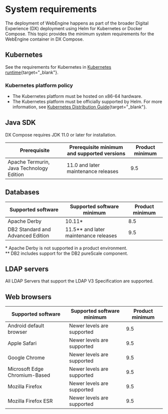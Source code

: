 # System requirements

The deployment of WebEngine happens as part of the broader Digital Experience (DX) deployment using Helm for Kubernetes or Docker Compose. This topic provides the minimum system requirements for the WebEngine container in DX Compose.

## Kubernetes

See the requirements for Kubernetes in [Kubernetes runtime](https://opensource.hcltechsw.com/digital-experience/latest/get_started/system_requirements/kubernetes/kubernetes-runtime/){target="_blank"}.

### Kubernetes platform policy

- The Kubernetes platform must be hosted on x86-64 hardware.
- The Kubernetes platform must be officially supported by Helm. For more information, see [Kubernetes Distribution Guide](https://helm.sh/docs/topics/kubernetes_distros){target="_blank"}.

## Java SDK

DX Compose requires JDK 11.0 or later for installation.

|Prerequisite|Prerequisite minimum and supported versions|Product minimum|
|----------|----------|-----|
|Apache Termurin, Java Technology Edition|11.0 and later maintenance releases|9.5|

## Databases

|Supported software|Supported software minimum|Product minimum
|-----------|------------------|-----|
|Apache Derby|10.11*<br/>|8.5|
|DB2 Standard and Advanced Edition|11.5** and later maintenance releases|9.5|

\* Apache Derby is not supported in a product environment.  
\** DB2 includes support for the DB2 pureScale component.  

## LDAP servers

All LDAP Servers that support the LDAP V3 Specification are supported.

## Web browsers

|Supported software|Supported software minimum|Product minimum|
|-----------|------------------|-----|
|Android default browser|Newer levels are supported|9.5|
|Apple Safari|Newer levels are supported|9.5|
|Google Chrome|Newer levels are supported|9.5|
|Microsoft Edge Chromium-Based|Newer levels are supported|9.5|
|Mozilla Firefox|Newer levels are supported|9.5|
|Mozilla Firefox ESR|Newer levels are supported|9.5|